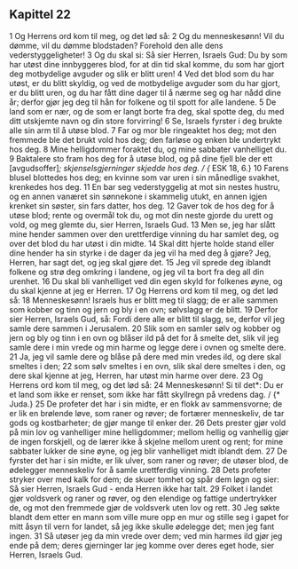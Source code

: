 ## Kapittel 22

1 Og Herrens ord kom til meg, og det lød så:
2 Og du menneskesønn! Vil du dømme, vil du dømme blodstaden? Forehold den alle dens vederstyggeligheter!
3 Og du skal si: Så sier Herren, Israels Gud: Du by som har utøst dine innbyggeres blod, for at din tid skal komme, du som har gjort deg motbydelige avguder og slik er blitt uren!
4 Ved det blod som du har utøst, er du blitt skyldig, og ved de motbydelige avguder som du har gjort, er du blitt uren, og du har fått dine dager til å nærme seg og har nådd dine år; derfor gjør jeg deg til hån for folkene og til spott for alle landene.
5 De land som er nær, og de som er langt borte fra deg, skal spotte deg, du med ditt utskjemte navn og din store forvirring!
6 Se, Israels fyrster i deg brukte alle sin arm til å utøse blod.
7 Far og mor ble ringeaktet hos deg; mot den fremmede ble det brukt vold hos deg; den farløse og enken ble undertrykt hos deg.
8 Mine helligdommer foraktet du, og mine sabbater vanhelliget du.
9 Baktalere sto fram hos deg for å utøse blod, og på dine fjell ble der ett [avgudsoffer]*; skjenselsgjerninger skjedde hos deg. / {* ESK 18, 6.}
10 Farens blusel blottedes hos deg; en kvinne som var uren i sin månedlige svakhet, krenkedes hos deg.
11 En bar seg vederstyggelig at mot sin nestes hustru, og en annen vanæret sin sønnekone i skammelig utukt, en annen igjen krenket sin søster, sin fars datter, hos deg.
12 Gaver tok de hos deg for å utøse blod; rente og overmål tok du, og mot din neste gjorde du urett og vold, og meg glemte du, sier Herren, Israels Gud.
13 Men se, jeg har slått mine hender sammen over den urettferdige vinning du har samlet deg, og over det blod du har utøst i din midte.
14 Skal ditt hjerte holde stand eller dine hender ha sin styrke i de dager da jeg vil ha med deg å gjøre? Jeg, Herren, har sagt det, og jeg skal gjøre det.
15 Jeg vil sprede deg iblandt folkene og strø deg omkring i landene, og jeg vil ta bort fra deg all din urenhet.
16 Du skal bli vanhelliget ved din egen skyld for folkenes øyne, og du skal kjenne at jeg er Herren.
17 Og Herrens ord kom til meg, og det lød så:
18 Menneskesønn! Israels hus er blitt meg til slagg; de er alle sammen som kobber og tinn og jern og bly i en ovn; sølvslagg er de blitt.
19 Derfor sier Herren, Israels Gud, så: Fordi dere alle er blitt til slagg, se, derfor vil jeg samle dere sammen i Jerusalem.
20 Slik som en samler sølv og kobber og jern og bly og tinn i en ovn og blåser ild på det for å smelte det, slik vil jeg samle dere i min vrede og min harme og legge dere i ovnen og smelte dere.
21 Ja, jeg vil samle dere og blåse på dere med min vredes ild, og dere skal smeltes i den;
22 som sølv smeltes i en ovn, slik skal dere smeltes i den, og dere skal kjenne at jeg, Herren, har utøst min harme over dere.
23 Og Herrens ord kom til meg, og det lød så:
24 Menneskesønn! Si til det*: Du er et land som ikke er renset, som ikke har fått skyllregn på vredens dag. / {* Juda.}
25 De profeter det har i sin midte, er en flokk av sammensvorne; de er lik en brølende løve, som raner og røver; de fortærer menneskeliv, de tar gods og kostbarheter; de gjør mange til enker der.
26 Dets prester gjør vold på min lov og vanhelliger mine helligdommer; mellom hellig og vanhellig gjør de ingen forskjell, og de lærer ikke å skjelne mellom urent og rent; for mine sabbater lukker de sine øyne, og jeg blir vanhelliget midt iblandt dem.
27 De fyrster det har i sin midte, er lik ulver, som raner og røver; de utøser blod, de ødelegger menneskeliv for å samle urettferdig vinning.
28 Dets profeter stryker over med kalk for dem; de skuer tomhet og spår dem løgn og sier: Så sier Herren, Israels Gud - enda Herren ikke har talt.
29 Folket i landet gjør voldsverk og raner og røver, og den elendige og fattige undertrykker de, og mot den fremmede gjør de voldsverk uten lov og rett.
30 Jeg søkte blandt dem etter en mann som ville mure opp en mur og stille seg i gapet for mitt åsyn til vern for landet, så jeg ikke skulle ødelegge det; men jeg fant ingen.
31 Så utøser jeg da min vrede over dem; ved min harmes ild gjør jeg ende på dem; deres gjerninger lar jeg komme over deres eget hode, sier Herren, Israels Gud.
